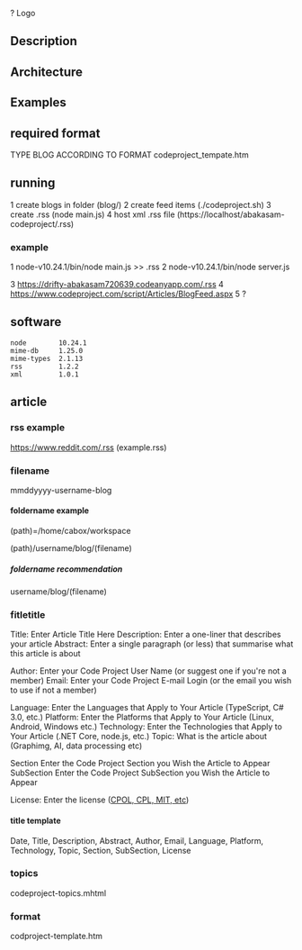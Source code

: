 ? Logo

## Description
## Architecture
## Examples

## required format

TYPE BLOG ACCORDING TO FORMAT codeproject_tempate.htm

## running

1 create blogs in folder (blog/)
2 create feed items (./codeproject.sh)
3 create .rss (node main.js)
4 host xml .rss file (https://localhost/abakasam-codeproject/.rss)

### example

1 node-v10.24.1/bin/node main.js >> .rss
2 node-v10.24.1/bin/node server.js

3 https://drifty-abakasam720639.codeanyapp.com/.rss
4 https://www.codeproject.com/script/Articles/BlogFeed.aspx
5 ?

## software

	node		10.24.1
	mime-db		1.25.0
	mime-types	2.1.13
	rss			1.2.2
	xml			1.0.1

## article

### rss example

https://www.reddit.com/.rss (example.rss)

### filename

mmddyyyy-username-blog

#### foldername example

(path)=/home/cabox/workspace

(path)/username/blog/(filename)

##### foldername recommendation

username/blog/(filename)

### fitletitle

Title:       Enter Article Title Here
Description: Enter a one-liner that describes your article
Abstract:    Enter a single paragraph (or less) that summarise what this article is about

Author:      Enter your Code Project User Name (or suggest one if you're not a member)
Email:       Enter your Code Project E-mail Login (or the email you wish to use if not a member)

Language:    Enter the Languages that Apply to Your Article (TypeScript, C# 3.0, etc.)
Platform:    Enter the Platforms that Apply to Your Article (Linux, Android, Windows etc.)
Technology:  Enter the Technologies that Apply to Your Article (.NET Core, node.js, etc.)
Topic:       What is the article about (Graphimg, AI, data processing etc)

Section      Enter the Code Project Section you Wish the Article to Appear
SubSection   Enter the Code Project SubSection you Wish the Article to Appear

License:     Enter the license (<a href="http://www.codeproject.com/info/licenses.aspx">CPOL, CPL, MIT, etc</a>)

#### title template

Date, Title, Description, Abstract, Author, Email, Language, Platform, Technology, Topic, Section, SubSection, License

### topics

codeproject-topics.mhtml

### format

codproject-template.htm